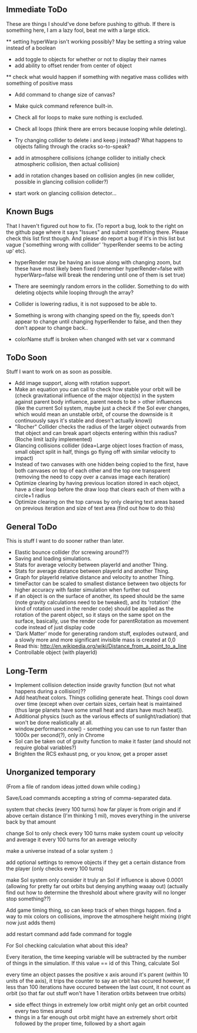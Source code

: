 Immediate ToDo
--------------

These are things I should've done before pushing to github. If there is something here, I am a lazy fool, beat me with a large stick.

** setting hyperWarp isn't working possibly? May be setting a string value instead of a boolean

* add toggle to objects for whether or not to display their names
* add ability to offset render from center of object

** check what would happen if something with negative mass collides with something of positive mass

* Add command to change size of canvas?
* Make quick command reference built-in.

* Check all for loops to make sure nothing is excluded.
* Check all loops (think there are errors because looping while deleting).
* Try changing collider to delete i and keep j instead? What happens to objects falling through
  the cracks so-to-speak?

* add in atmosphere collisions (change collider to initially check atmospheric collision, then actual collision)
* add in rotation changes based on collision angles (in new collider, possible in glancing collision collider?)
* start work on glancing collision detector...

Known Bugs
----------

That I haven't figured out how to fix. (To report a bug, look to the right on the github page where it says "Issues" and submit something
there. Please check this list first though. And please do report a bug if it's in this list but vague ('something wrong with collider'
'hyperRender seems to be acting up' etc).

* hyperRender may be having an issue along with changing zoom, but these have most likely been fixed (remember hyperRender=false with
  hyperWarp=false will break the rendering until one of them is set true)
* There are seemingly random errors in the collider. Something to do with deleting objects while looping through the array?

* Collider is lowering radius, it is not supposed to be able to.
* Something is wrong with changing speed on the fly, speeds don't appear to change until changing hyperRender to false, and then
  they don't appear to change back..

* colorName stuff is broken when changed with set var x command

ToDo Soon
---------

Stuff I want to work on as soon as possible.

* Add image support, along with rotation support.
* Make an equation you can call to check how stable your orbit will be (check gravitational influence
  of the major object(s) in the system against parent body influence, parent
  needs to be > other influences (like the current SoI system, maybe just a check if the SoI ever changes,
  which would mean an unstable orbit, of course the downside is it continuously says it's stable and doesn't actually know))
* "Rocher" Collider checks the radius of the larger object outwards from that object and can break
  apart objects entering within this radius? (Roche limit lazily implemented)
* Glancing collisions collider (idea=Large object loses fraction of mass, small object split in
  half, things go flying off with similar velocity to impact)
* Instead of two canvases with one hidden being copied to the first, have both canvases on top of each other and the top one transparent (removing the need to copy over a canvas image each iteration)
* Optimize clearing by having previous location stored in each object, have a clear loop before the draw loop that clears each of them with a circle+1 radius
* Optimize clearing on the top canvas by only clearing text areas based on previous iteration and size of text area (find out how to do this)

General ToDo
------------

This is stuff I want to do sooner rather than later.

* Elastic bounce collider (for screwing around??)
* Saving and loading simulations.
* Stats for average velocity between playerId and another Thing.
* Stats for average distance between playerId and another Thing.
* Graph for playerId relative distance and velocity to another Thing.
* timeFactor can be scaled to smallest distance between two objects for higher accuracy with
  faster simulation when further out
* if an object is on the surface of another, its speed should be the same (note gravity calculations need to be tweaked),
  and its 'rotation' (the kind of rotation used in the render code) should be applied as the rotation of the parent object,
  so it stays on the same spot on the surface, basically, use the render code for parentRotation as movement code instead
  of just display code
* 'Dark Matter' mode for generating random stuff, explodes outward, and a slowly more and more significant
  invisible mass is created at 0,0
* Read this: http://en.wikipedia.org/wiki/Distance_from_a_point_to_a_line
* Controllable object (with playerId)

Long-Term
---------

* Implement collision detection inside gravity function (but not what happens during a collision)??
* Add heat/heat colors. Things colliding generate heat. Things cool down over time (except when over
  certain sizes, certain heat is maintained (thus large planets have some small heat and stars have much heat)).
* Additional physics (such as the various effects of sunlight/radiation) that won't be done realistically
  at all.
* window.performance.now() - something you can use to run faster than 1000x per second(?), only in Chrome
* SoI can be taken out of gravity function to make it faster (and should not require global variables?)
* Brighten the RCS exhaust png, or you know, get a proper asset

Unorganized temporary
---------------------

(From a file of random ideas jotted down while coding.)

Save/Load commands accepting a string of comma-separated data.

system that checks (every 100 turns) how far player is from origin and if above certain distance (I'm thinking 1 mil), moves everything
in the universe back by that amount

change SoI to only check every 100 turns
make system count up velocity and average it every 100 turns for an average velocity

make a universe instead of a solar system :)

add optional settings to remove objects if they get a certain distance from the player (only checks every 100 turns)

make SoI system only consider it truly an SoI if influence is above 0.0001 (allowing for pretty far out orbits but denying anything waaay out)
(actually find out how to determine the threshold about where gravity will no longer stop something??)

Add game timing thing, so can keep track of when things happen.
find a way to mix colors on collisions, improve the atmosphere height mixing (right now just adds them)

add restart command
add fade command for toggle

For SoI checking calculation what about this idea?

Every iteration, the time keeping variable will be subtracted by the number of things in the simulation.
If this value == id of this Thing, calculate SoI

every time an object passes the positive x axis around it's parent (within 10 units of the axis), it trips the counter to say an orbit has occured
however, if less than 100 iterations have occured between the last count, it not count as orbit (so that far out stuff won't have 1 iteration orbits between true orbits)
- side effect things in extremely low orbit might only get an orbit counted every two times around
- things in a far enough out orbit might have an extremely short orbit followed by the proper time, followed by a short again